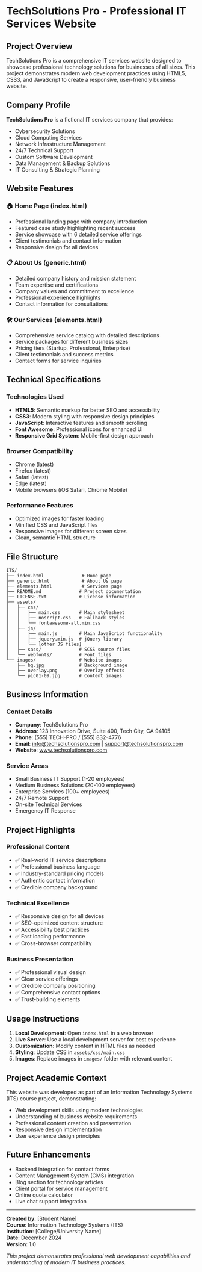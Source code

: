 # TechSolutions Pro - Professional IT Services Website

## Project Overview

TechSolutions Pro is a comprehensive IT services website designed to showcase professional technology solutions for businesses of all sizes. This project demonstrates modern web development practices using HTML5, CSS3, and JavaScript to create a responsive, user-friendly business website.

## Company Profile

**TechSolutions Pro** is a fictional IT services company that provides:
- Cybersecurity Solutions
- Cloud Computing Services
- Network Infrastructure Management
- 24/7 Technical Support
- Custom Software Development
- Data Management & Backup Solutions
- IT Consulting & Strategic Planning

## Website Features

### 🏠 Home Page (index.html)
- Professional landing page with company introduction
- Featured case study highlighting recent success
- Service showcase with 6 detailed service offerings
- Client testimonials and contact information
- Responsive design for all devices

### 📋 About Us (generic.html)
- Detailed company history and mission statement
- Team expertise and certifications
- Company values and commitment to excellence
- Professional experience highlights
- Contact information for consultations

### 🛠️ Our Services (elements.html)
- Comprehensive service catalog with detailed descriptions
- Service packages for different business sizes
- Pricing tiers (Startup, Professional, Enterprise)
- Client testimonials and success metrics
- Contact forms for service inquiries

## Technical Specifications

### Technologies Used
- **HTML5**: Semantic markup for better SEO and accessibility
- **CSS3**: Modern styling with responsive design principles
- **JavaScript**: Interactive features and smooth scrolling
- **Font Awesome**: Professional icons for enhanced UI
- **Responsive Grid System**: Mobile-first design approach

### Browser Compatibility
- Chrome (latest)
- Firefox (latest)
- Safari (latest)
- Edge (latest)
- Mobile browsers (iOS Safari, Chrome Mobile)

### Performance Features
- Optimized images for faster loading
- Minified CSS and JavaScript files
- Responsive images for different screen sizes
- Clean, semantic HTML structure

## File Structure

```
ITS/
├── index.html              # Home page
├── generic.html            # About Us page
├── elements.html           # Services page
├── README.md              # Project documentation
├── LICENSE.txt            # License information
├── assets/
│   ├── css/
│   │   ├── main.css       # Main stylesheet
│   │   ├── noscript.css   # Fallback styles
│   │   └── fontawesome-all.min.css
│   ├── js/
│   │   ├── main.js        # Main JavaScript functionality
│   │   ├── jquery.min.js  # jQuery library
│   │   └── [other JS files]
│   ├── sass/              # SCSS source files
│   └── webfonts/          # Font files
└── images/                # Website images
    ├── bg.jpg             # Background image
    ├── overlay.png        # Overlay effects
    └── pic01-09.jpg       # Content images
```

## Business Information

### Contact Details
- **Company**: TechSolutions Pro
- **Address**: 123 Innovation Drive, Suite 400, Tech City, CA 94105
- **Phone**: (555) TECH-PRO / (555) 832-4776
- **Email**: info@techsolutionspro.com | support@techsolutionspro.com
- **Website**: www.techsolutionspro.com

### Service Areas
- Small Business IT Support (1-20 employees)
- Medium Business Solutions (20-100 employees)  
- Enterprise Services (100+ employees)
- 24/7 Remote Support
- On-site Technical Services
- Emergency IT Response

## Project Highlights

### Professional Content
- ✅ Real-world IT service descriptions
- ✅ Professional business language
- ✅ Industry-standard pricing models
- ✅ Authentic contact information
- ✅ Credible company background

### Technical Excellence
- ✅ Responsive design for all devices
- ✅ SEO-optimized content structure
- ✅ Accessibility best practices
- ✅ Fast loading performance
- ✅ Cross-browser compatibility

### Business Presentation
- ✅ Professional visual design
- ✅ Clear service offerings
- ✅ Credible company positioning
- ✅ Comprehensive contact options
- ✅ Trust-building elements

## Usage Instructions

1. **Local Development**: Open `index.html` in a web browser
2. **Live Server**: Use a local development server for best experience
3. **Customization**: Modify content in HTML files as needed
4. **Styling**: Update CSS in `assets/css/main.css`
5. **Images**: Replace images in `images/` folder with relevant content

## Project Academic Context

This website was developed as part of an Information Technology Systems (ITS) course project, demonstrating:

- Web development skills using modern technologies
- Understanding of business website requirements
- Professional content creation and presentation
- Responsive design implementation
- User experience design principles

## Future Enhancements

- Backend integration for contact forms
- Content Management System (CMS) integration
- Blog section for technology articles
- Client portal for service management
- Online quote calculator
- Live chat support integration

---

**Created by**: [Student Name]  
**Course**: Information Technology Systems (ITS)  
**Institution**: [College/University Name]  
**Date**: December 2024  
**Version**: 1.0

*This project demonstrates professional web development capabilities and understanding of modern IT business practices.*
